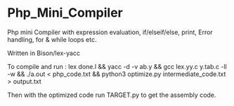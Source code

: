 # Php_Mini_Compiler
Php mini Compiler with expression evaluation, if/elseif/else, print, Error handling, for & while loops etc.

Written in Bison/lex-yacc

To compile and run : lex done.l && yacc -d -v ab.y && gcc lex.yy.c y.tab.c -ll -w && ./a.out < php_code.txt && python3 optimize.py intermediate_code.txt > output.txt

Then with the optimized code run TARGET.py to get the assembly code.
